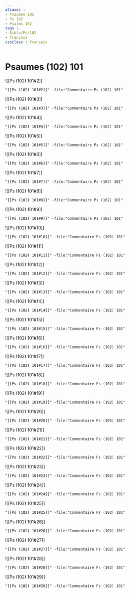 ```yaml
---
aliases : 
- Psaumes 102
- Ps 102
- Psalms 102
tags : 
- Bible/Ps/102
- français
cssclass : français
---
```


# Psaumes (102) 101

![[Ps (102) 101#2]]

```query
"[[Ps (102) 101#2]]" -file:"Commentaire Ps (102) 101"
```

![[Ps (102) 101#3]]

```query
"[[Ps (102) 101#3]]" -file:"Commentaire Ps (102) 101"
```

![[Ps (102) 101#4]]

```query
"[[Ps (102) 101#4]]" -file:"Commentaire Ps (102) 101"
```

![[Ps (102) 101#5]]

```query
"[[Ps (102) 101#5]]" -file:"Commentaire Ps (102) 101"
```

![[Ps (102) 101#6]]

```query
"[[Ps (102) 101#6]]" -file:"Commentaire Ps (102) 101"
```

![[Ps (102) 101#7]]

```query
"[[Ps (102) 101#7]]" -file:"Commentaire Ps (102) 101"
```

![[Ps (102) 101#8]]

```query
"[[Ps (102) 101#8]]" -file:"Commentaire Ps (102) 101"
```

![[Ps (102) 101#9]]

```query
"[[Ps (102) 101#9]]" -file:"Commentaire Ps (102) 101"
```

![[Ps (102) 101#10]]

```query
"[[Ps (102) 101#10]]" -file:"Commentaire Ps (102) 101"
```

![[Ps (102) 101#11]]

```query
"[[Ps (102) 101#11]]" -file:"Commentaire Ps (102) 101"
```

![[Ps (102) 101#12]]

```query
"[[Ps (102) 101#12]]" -file:"Commentaire Ps (102) 101"
```

![[Ps (102) 101#13]]

```query
"[[Ps (102) 101#13]]" -file:"Commentaire Ps (102) 101"
```

![[Ps (102) 101#14]]

```query
"[[Ps (102) 101#14]]" -file:"Commentaire Ps (102) 101"
```

![[Ps (102) 101#15]]

```query
"[[Ps (102) 101#15]]" -file:"Commentaire Ps (102) 101"
```

![[Ps (102) 101#16]]

```query
"[[Ps (102) 101#16]]" -file:"Commentaire Ps (102) 101"
```

![[Ps (102) 101#17]]

```query
"[[Ps (102) 101#17]]" -file:"Commentaire Ps (102) 101"
```

![[Ps (102) 101#18]]

```query
"[[Ps (102) 101#18]]" -file:"Commentaire Ps (102) 101"
```

![[Ps (102) 101#19]]

```query
"[[Ps (102) 101#19]]" -file:"Commentaire Ps (102) 101"
```

![[Ps (102) 101#20]]

```query
"[[Ps (102) 101#20]]" -file:"Commentaire Ps (102) 101"
```

![[Ps (102) 101#21]]

```query
"[[Ps (102) 101#21]]" -file:"Commentaire Ps (102) 101"
```

![[Ps (102) 101#22]]

```query
"[[Ps (102) 101#22]]" -file:"Commentaire Ps (102) 101"
```

![[Ps (102) 101#23]]

```query
"[[Ps (102) 101#23]]" -file:"Commentaire Ps (102) 101"
```

![[Ps (102) 101#24]]

```query
"[[Ps (102) 101#24]]" -file:"Commentaire Ps (102) 101"
```

![[Ps (102) 101#25]]

```query
"[[Ps (102) 101#25]]" -file:"Commentaire Ps (102) 101"
```

![[Ps (102) 101#26]]

```query
"[[Ps (102) 101#26]]" -file:"Commentaire Ps (102) 101"
```

![[Ps (102) 101#27]]

```query
"[[Ps (102) 101#27]]" -file:"Commentaire Ps (102) 101"
```

![[Ps (102) 101#28]]

```query
"[[Ps (102) 101#28]]" -file:"Commentaire Ps (102) 101"
```

![[Ps (102) 101#29]]

```query
"[[Ps (102) 101#29]]" -file:"Commentaire Ps (102) 101"
```


